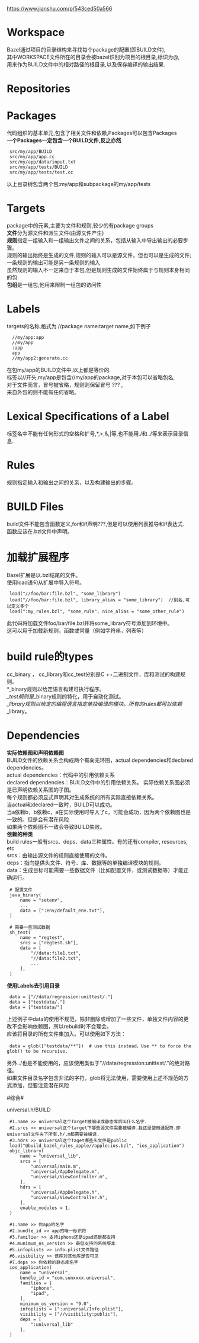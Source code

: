 https://www.jianshu.com/p/543ced50a566
# Workspace #  
Bazel通过项目的目录结构来寻找每个package的配置(即BUILD文件),  
其中WORKSPACE文件所在的目录会被bazel识别为项目的根目录,标识为@,  
用来作为BUILD文件中的相对路径的根目录,以及保存编译的输出结果.  
# Repositories #  

# Packages #  
代码组织的基本单元,包含了相关文件和依赖,Packages可以包含Packages  
**一个Packages一定包含一个BUILD文件,反之亦然**   

     src/my/app/BUILD
     src/my/app/app.cc
     src/my/app/data/input.txt
     src/my/app/tests/BUILD
     src/my/app/tests/test.cc
 以上目录树包含两个包:my/app和subpackage的my/app/tests  
 
 
# Targets #  
package中的元素,主要为文件和规则,较少的有package groups  
**文件**分为源文件和派生文件(由源文件产生)  
**规则**指定一组输入和一组输出文件之间的关系，包括从输入中导出输出的必要步骤。  
规则的输出始终是生成的文件,规则的输入可以是源文件，但也可以是生成的文件;一条规则的输出可能是另一条规则的输入  
虽然规则的输入不一定来自于本包,但是规则生成的文件始终属于与规则本身相同的包  
**包组**是一组包,他用来限制一组包的访问性  
# Labels #   
targets的名称,格式为 //package name:target name,如下例子  

      //my/app:app
      //my/app
      :app
      app
      //my/app2:generate.cc
在包my/app的BUILD文件中,以上都是等价的.  
标签以//开头,my/app是包含//my/app的package,对于本包可以省略包名,  
对于文件而言，冒号被省略，规则则保留冒号 ??? ,  
来自外包的则不能有任何省略。    
# Lexical Specifications of a Label #   
标签名中不能有任何形式的空格和扩号,\*,>,&,|等,也不能用./和../等来表示目录信息.     
# Rules #
规则指定输入和输出之间的关系，以及构建输出的步骤。  
# BUILD Files #  
build文件不能包含函数定义,for和if声明???,但是可以使用列表推导和if表达式.  
函数应该在.bzl文件中声明。  
# 加载扩展程序 #  
Bazel扩展是以.bzl结尾的文件。  
使用load语句从扩展中导入符号。  

     load("//foo/bar:file.bzl", "some_library")  
     load("//foo/bar:file.bzl", library_alias = "some_library")  //别名,可以定义多个
     load(":my_rules.bzl", "some_rule", nice_alias = "some_other_rule")
此代码将加载文件foo/bar/file.bzl并将some_library符号添加到环境中。   
这可以用于加载新规则，函数或常量（例如字符串，列表等）  
# build rule的types #  
cc_binary ， cc_library和cc_test分别是C ++二进制文件，库和测试的构建规则。  
*_binary规则以给定语言构建可执行程序。  
*_test规则是*_binary规则的特化，用于自动化测试。  
*_library规则以给定的编程语言指定单独编译的模块。所有的rules都可以依赖*_library。  

# Dependencies #  
**实际依赖图和声明依赖图**  
BUILD文件的依赖关系会构成两个有向无环图，actual dependencies和declared dependencies。  
actual dependencies：代码中的引用依赖关系  
declared dependencies：BUILD文件中的引用依赖关系。 
实际依赖关系图必须是已声明依赖关系图的子图。   
每个规则都必须显式声明其对生成系统的所有实际直接依赖关系。   
当actual和declared一致时，BUILD可以成功。  
当a依赖b，b依赖c，a在实际使用时导入了c，可能会成功，因为两个依赖图也是一致的。但是会有潜在风险  
如果两个依赖图不一致会导致BUILD失败。  
**依赖的种类**  
build rules一般有srcs、deps、data三种属性。有的还有compiler, resources, etc  
srcs：由输出源文件的规则直接使用的文件。  
deps：指向提供头文件、符号、库、数据等的单独编译模块的规则。  
data：生成目标可能需要一些数据文件（比如配置文件，或测试数据等）才能正确运行。   

     # 配置文件
     java_binary(
         name = "setenv",
         ...
         data = [":env/default_env.txt"],
     )

     # 需要一些测试数据
     sh_test(
         name = "regtest",
         srcs = ["regtest.sh"],
         data = [
             "//data:file1.txt",
             "//data:file2.txt",
             ...
         ],
     )

**使用Labels去引用目录**   

     data = ["//data/regression:unittest/."]
     data = ["testdata/."]
     data = ["testdata/"]
上述例子中data的使用不规范，除非删除或增加了一些文件，单独文件内容的更改不会影响依赖图，所以rebuild时不会理会。  
应该将目录的所有文件集加入。可以使用如下方法：  
     
     data = glob(["testdata/**"])  # use this instead，Use ** to force the glob() to be recursive.
另外../也是不能使用的，应该使用类似于"//data/regression:unittest/."的绝对路径。  
如果文件目录名字包含非法的字符，glob将无法使用，需要使用上述不规范的方式添加，但要注意潜在风险  


#综合#  

universal.h/BUILD  
     
     #1.name >> universal这个Target被编译成静态库后叫什么名字.  
     #2.srcs >> universal这个target下哪些源文件需要被编译.我这里使用通配符.即universal文件夹下所有.h/.m都需要被编译.  
     #3.hdrs >> universal这个taget哪些头文件是public  
     load("@build_bazel_rules_apple//apple:ios.bzl", "ios_application")  
     objc_library(
         name = "universal_lib",
         srcs = [
             "universal/main.m",
             "universal/AppDelegate.m",
             "universal/ViewController.m",
         ],
         hdrs = [
             "universal/AppDelegate.h",
             "universal/ViewController.h",
         ],
         enable_modules = 1,
     )
     
     #1.name >> 你app的名字
     #2.bundle_id >> app的唯一标识符
     #3.familier >> 支持iphone还是ipad还是都支持
     #4.munimum_os_version >> 最低支持的系统版本
     #5.infoplists >> info.plist文件路径
     #6.visibility >> 该库对其他库是否可见
     #7.deps >> 你依赖的静态库名字
     ios_application(
         name = "universal",
         bundle_id = "com.sunxxxx.universal",
         families = [
             "iphone",
             "ipad",
         ],
         minimum_os_version = "9.0",
         infoplists = [":universal/Info.plist"],
         visibility = ["//visibility:public"],
         deps = [
             ":universal_lib"
         ],
     )
